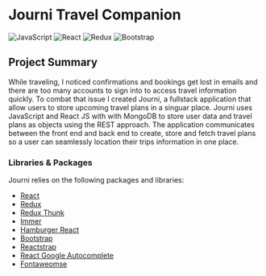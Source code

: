 # Journi Travel Companion
![JavaScript](https://img.shields.io/badge/javascript-%23323330.svg?style=for-the-badge&logo=javascript&logoColor=%23F7DF1E)
![React](https://img.shields.io/badge/react-%2320232a.svg?style=for-the-badge&logo=react&logoColor=%2361DAFB)
![Redux](https://img.shields.io/badge/redux-%23593d88.svg?style=for-the-badge&logo=redux&logoColor=white)
![Bootstrap](https://img.shields.io/badge/bootstrap-%238511FA.svg?style=for-the-badge&logo=bootstrap&logoColor=white)

## Project Summary
While traveling, I noticed confirmations and bookings get lost in emails and there are too many accounts to sign into to access travel information quickly. To combat that issue I created Journi, a fullstack application that allow users to store upcoming travel plans in a singuar place. Journi uses JavaScript and React JS with with MongoDB to store user data and travel plans as objects using the REST approach. The application communicates between the front end and back end to create, store and fetch travel plans so a user can seamlessly location their trips information in one place.


### Libraries & Packages
Journi relies on the following packages and libraries:
* [React](https://react.dev/)
* [Redux](https://redux.js.org/)
* [Redux Thunk](https://github.com/reduxjs/redux-thunk)
* [Immer](https://immerjs.github.io/immer/)
* [Hamburger React](https://www.npmjs.com/package/hamburger-react)
* [Bootstrap](https://getbootstrap.com/)
* [Reactstrap](https://reactstrap.github.io/)
* [React Google Autocomplete](https://www.npmjs.com/package/react-google-autocomplete)
* [Fontaweomse](https://fontawesome.com/)
